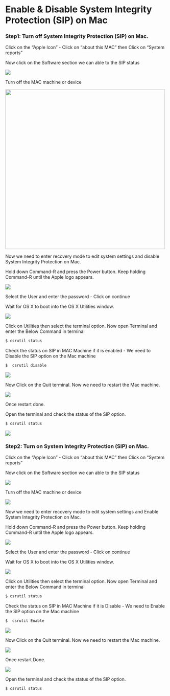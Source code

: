 # Enable & Disable System Integrity Protection (SIP) on Mac

### Step1:  Turn off System Integrity Protection (SIP) on Mac.

Click on the “Apple Icon” - Click on “about this MAC” then Click on “System reports”

Now click on the Software section we can able to the SIP status

<img src="https://i.ibb.co/rwYXYwM/image-0.png">

Turn off the MAC machine or device

<img src="https://i.ibb.co/n6852fH/image-1.png" width="500px">

Now we need to enter recovery mode to edit system settings and disable System Integrity Protection on Mac. 

Hold down Command-R and press the Power button. Keep holding Command-R until the Apple logo appears.

<img src="https://i.ibb.co/nMtwsCW/image-2.png">

Select the User and enter the password - Click on continue 

 Wait for OS X to boot into the OS X Utilities window.
      
<img src="https://i.ibb.co/7VD3vVb/image-3.png">	  

Click on Utilities then select the terminal option. Now open Terminal and enter the  Below Command in terminal 

```bash
$ csrutil status
```

Check the status on SIP in MAC Machine if it is enabled - We need to Disable the SIP option on the Mac machine

```bash
$  csrutil disable
```       
	   
<img src="https://i.ibb.co/092mzBn/image-4.png">

Now Click on the Quit terminal. Now we need to restart the Mac machine.

<img src="https://i.ibb.co/Jn5qQpY/image-5.png">        

Once restart done. 


Open the terminal and check the status of the SIP option.

```bash
$ csrutil status
```

<img src="https://i.ibb.co/wr7qXyP/image-6.png">

### Step2:  Turn on System Integrity Protection (SIP) on Mac.

Click on the “Apple Icon” - Click on “about this MAC” then Click on “System reports”

Now click on the Software section we can able to the SIP status

<img src="https://i.ibb.co/RDDTLc6/image-7.png">

Turn off the MAC machine or device

<img src="https://i.ibb.co/n6852fH/image-1.png">

Now we need to enter recovery mode to edit system settings and Enable System Integrity Protection on Mac. 

Hold down Command-R and press the Power button. Keep holding Command-R until the Apple logo appears.

<img src="https://i.ibb.co/nMtwsCW/image-2.png">

Select the User and enter the password - Click on continue 

Wait for OS X to boot into the OS X Utilities window.
   
<img src="https://i.ibb.co/7VD3vVb/image-3.png">   

Click on Utilities then select the terminal option. Now open Terminal and enter the  Below Command in terminal 

```bash
$ csrutil status
```

Check the status on SIP in MAC Machine if it is Disable - We need to Enable the SIP option on the Mac machine

```bash
$  csrutil Enable
```
   
<img src="https://i.ibb.co/092mzBn/image-4.png">

Now Click on the Quit terminal. Now we need to restart the Mac machine.

<img src="https://i.ibb.co/Jn5qQpY/image-5.png">         

Once restart Done. 

<img src="https://i.ibb.co/rGwrzrf/image-13.png"> 

Open the terminal and check the status of the SIP option.

```bash
$ csrutil status
```
